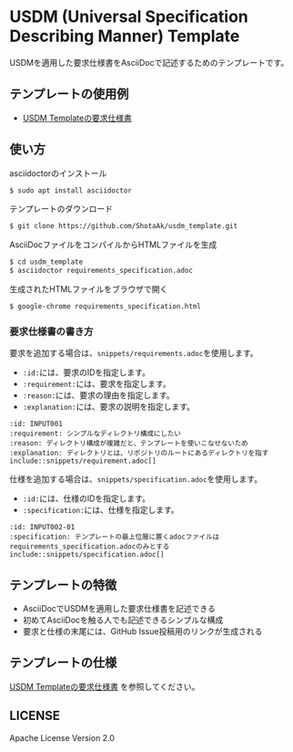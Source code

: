 # USDM (Universal Specification Describing Manner) Template

USDMを適用した要求仕様書をAsciiDocで記述するためのテンプレートです。

## テンプレートの使用例

- [USDM Templateの要求仕様書](https://shotaak.github.io/usdm_template/)

## 使い方

asciidoctorのインストール

```sh
$ sudo apt install asciidoctor
```

テンプレートのダウンロード

```sh
$ git clone https://github.com/ShotaAk/usdm_template.git
```

AsciiDocファイルをコンパイルからHTMLファイルを生成

```sh
$ cd usdm_template
$ asciidoctor requirements_specification.adoc
```

生成されたHTMLファイルをブラウザで開く

```sh
$ google-chrome requirements_specification.html
```

### 要求仕様書の書き方

要求を追加する場合は、`snippets/requirements.adoc`を使用します。

- `:id:`には、要求のIDを指定します。
- `:requirement:`には、要求を指定します。
- `:reason:`には、要求の理由を指定します。
- `:explanation:`には、要求の説明を指定します。

```adoc
:id: INPUT001
:requirement: シンプルなディレクトリ構成にしたい
:reason: ディレクトリ構成が複雑だと、テンプレートを使いこなせないため
:explanation: ディレクトリとは、リポジトリのルートにあるディレクトリを指す
include::snippets/requirement.adoc[]
```

仕様を追加する場合は、`snippets/specification.adoc`を使用します。

- `:id:`には、仕様のIDを指定します。
- `:specification:`には、仕様を指定します。

```adoc
:id: INPUT002-01
:specification: テンプレートの最上位層に置くadocファイルはrequirements_specification.adocのみとする
include::snippets/specification.adoc[]
```

## テンプレートの特徴

- AsciiDocでUSDMを適用した要求仕様書を記述できる
- 初めてAsciiDocを触る人でも記述できるシンプルな構成
- 要求と仕様の末尾には、GitHub Issue投稿用のリンクが生成される

## テンプレートの仕様

[USDM Templateの要求仕様書](https://shotaak.github.io/usdm_template/)
を参照してください。

## LICENSE

Apache License Version 2.0
